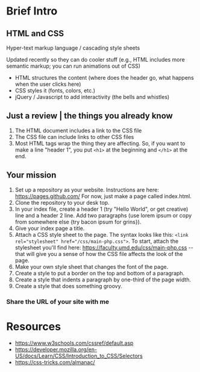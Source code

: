 # Brief Intro
## HTML and CSS
Hyper-text markup language / cascading style sheets

Updated recently so they can do cooler stuff (e.g., HTML includes more semantic markup; you can run animations out of CSS)

- HTML structures the content (where does the header go, what happens when the user clicks here)
- CSS styles it (fonts, colors, etc.)
- jQuery / Javascript to add interactivity (the bells and whistles)

## Just a review | the things you already know
1. The HTML document includes a link to the CSS file
1. The CSS file can include links to other CSS files 
1. Most HTML tags wrap the thing they are affecting. So, if you want to make a line "header 1", you put `<h1>` at the beginning and `</h1>` at the end. 
## Your mission 
1. Set up a repository as your website. Instructions are here: https://pages.github.com/ For now, just make a page called index.html.
1. Clone the repository to your desk top.
1. In your index file, create a header 1 (try "Hello World", or get creative) line and a header 2 line. Add two paragraphs (use lorem ipsum or copy from somewhere else {try bacon ipsum for grins}). 
1. Give your index page a title.
1. Attach a CSS style sheet to the page. The syntax looks like this: `<link rel="stylesheet" href="/css/main-php.css">`. To start, attach the stylesheet you'll find here: https://faculty.umd.edu/css/main-php.css -- that will give you a sense of how the CSS file affects the look of the page. 
1. Make your own style sheet that changes the font of the page. 
1. Create a style to put a border on the top and bottom of a paragraph. 
1. Create a style that indents a paragraph by one-third of the page width.
1. Create a style that does something groovy. 
### Share the URL of your site with me
# Resources
- https://www.w3schools.com/cssref/default.asp
- https://developer.mozilla.org/en-US/docs/Learn/CSS/Introduction_to_CSS/Selectors
- https://css-tricks.com/almanac/
